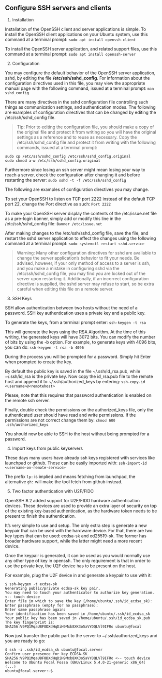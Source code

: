 ## Configure SSH servers and clients

1. Installation

Installation of the OpenSSH client and server applications is simple. To install the OpenSSH client applications on your Ubuntu system, use this command at a terminal prompt:
`sudo apt install openssh-client`

To install the OpenSSH server application, and related support files, use this command at a terminal prompt:
`sudo apt install openssh-server`

2. Configuration

You may configure the default behavior of the OpenSSH server application, sshd, by editing the file **/etc/ssh/sshd_config**. For information about the configuration directives used in this file, you may view the appropriate manual page with the following command, issued at a terminal prompt:
`man sshd_config`

There are many directives in the sshd configuration file controlling such things as communication settings, and authentication modes. The following are examples of configuration directives that can be changed by editing the /etc/ssh/sshd_config file.

> Tip: Prior to editing the configuration file, you should make a copy of the original file and protect it from writing so you will have the original settings as a reference and to reuse as necessary. Copy the /etc/ssh/sshd_config file and protect it from writing with the following commands, issued at a terminal prompt:
```
sudo cp /etc/ssh/sshd_config /etc/ssh/sshd_config.original
sudo chmod a-w /etc/ssh/sshd_config.original
```

Furthermore since losing an ssh server might mean losing your way to reach a server, check the configuration after changing it and before restarting the server:
`sudo sshd -t -f /etc/ssh/sshd_config`

The following are examples of configuration directives you may change.

To set your OpenSSH to listen on TCP port 2222 instead of the default TCP port 22, change the Port directive as such:
`Port 2222`

To make your OpenSSH server display the contents of the /etc/issue.net file as a pre-login banner, simply add or modify this line in the /etc/ssh/sshd_config file:
`Banner /etc/issue.net`

After making changes to the /etc/ssh/sshd_config file, save the file, and restart the sshd server application to effect the changes using the following command at a terminal prompt:
`sudo systemctl restart sshd.service`

> Warning: Many other configuration directives for sshd are available to change the server application’s behavior to fit your needs. Be advised, however, if your only method of access to a server is ssh, and you make a mistake in configuring sshd via the /etc/ssh/sshd_config file, you may find you are locked out of the server upon restarting it. Additionally, if an incorrect configuration directive is supplied, the sshd server may refuse to start, so be extra careful when editing this file on a remote server.

3. SSH Keys

SSH allow authentication between two hosts without the need of a password. SSH key authentication uses a private key and a public key.

To generate the keys, from a terminal prompt enter:
`ssh-keygen -t rsa`

This will generate the keys using the RSA Algorithm. At the time of this writing, the generated keys will have 3072 bits. You can modify the number of bits by using the -b option. For example, to generate keys with 4096 bits, you can do:
`ssh-keygen -t rsa -b 4096`

During the process you will be prompted for a password. Simply hit Enter when prompted to create the key.

By default the public key is saved in the file ~/.ssh/id_rsa.pub, while ~/.ssh/id_rsa is the private key. Now copy the id_rsa.pub file to the remote host and append it to ~/.ssh/authorized_keys by entering:
`ssh-copy-id <username>@<remotehost>`

Please, note that this requires that password authentication is enabled on the remote ssh server.

Finally, double check the permissions on the authorized_keys file, only the authenticated user should have read and write permissions. If the permissions are not correct change them by:
`chmod 600 .ssh/authorized_keys`

You should now be able to SSH to the host without being prompted for a password.

4. Import keys from public keyservers

These days many users have already ssh keys registered with services like launchpad or github. Those can be easily imported with:
`ssh-import-id <username-on-remote-service>`

The prefix `lp:` is implied and means fetching from launchpad, the alternative `gh:` will make the tool fetch from github instead.

5. Two factor authentication with U2F/FIDO

OpenSSH 8.2 added support for U2F/FIDO hardware authentication devices. These devices are used to provide an extra layer of security on top of the existing key-based authentication, as the hardware token needs to be present to finish the authentication.

It’s very simple to use and setup. The only extra step is generate a new keypair that can be used with the hardware device. For that, there are two key types that can be used: ecdsa-sk and ed25519-sk. The former has broader hardware support, while the latter might need a more recent device.

Once the keypair is generated, it can be used as you would normally use any other type of key in openssh. The only requirement is that in order to use the private key, the U2F device has to be present on the host.

For example, plug the U2F device in and generate a keypair to use with it:
```
$ ssh-keygen -t ecdsa-sk
Generating public/private ecdsa-sk key pair.
You may need to touch your authenticator to authorize key generation. <-- touch device
Enter file in which to save the key (/home/ubuntu/.ssh/id_ecdsa_sk): 
Enter passphrase (empty for no passphrase): 
Enter same passphrase again: 
Your identification has been saved in /home/ubuntu/.ssh/id_ecdsa_sk
Your public key has been saved in /home/ubuntu/.ssh/id_ecdsa_sk.pub
The key fingerprint is:
SHA256:V9PQ1MqaU8FODXdHqDiH9Mxb8XK3o5aVYDQLVl9IFRo ubuntu@focal
```

Now just transfer the public part to the server to ~/.ssh/authorized_keys and you are ready to go:
```
$ ssh -i .ssh/id_ecdsa_sk ubuntu@focal.server
Confirm user presence for key ECDSA-SK SHA256:V9PQ1MqaU8FODXdHqDiH9Mxb8XK3o5aVYDQLVl9IFRo <-- touch device
Welcome to Ubuntu Focal Fossa (GNU/Linux 5.4.0-21-generic x86_64)
(...)
ubuntu@focal.server:~$
```
